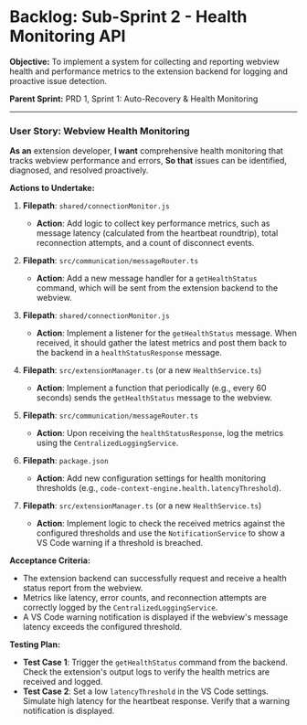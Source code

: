 # Backlog: Sub-Sprint 2 - Health Monitoring API

**Objective:** To implement a system for collecting and reporting webview health and performance metrics to the extension backend for logging and proactive issue detection.

**Parent Sprint:** PRD 1, Sprint 1: Auto-Recovery & Health Monitoring

---

### User Story: Webview Health Monitoring

**As an** extension developer,
**I want** comprehensive health monitoring that tracks webview performance and errors,
**So that** issues can be identified, diagnosed, and resolved proactively.

**Actions to Undertake:**

1.  **Filepath**: `shared/connectionMonitor.js`
    *   **Action**: Add logic to collect key performance metrics, such as message latency (calculated from the heartbeat roundtrip), total reconnection attempts, and a count of disconnect events.

2.  **Filepath**: `src/communication/messageRouter.ts`
    *   **Action**: Add a new message handler for a `getHealthStatus` command, which will be sent from the extension backend to the webview.

3.  **Filepath**: `shared/connectionMonitor.js`
    *   **Action**: Implement a listener for the `getHealthStatus` message. When received, it should gather the latest metrics and post them back to the backend in a `healthStatusResponse` message.

4.  **Filepath**: `src/extensionManager.ts` (or a new `HealthService.ts`)
    *   **Action**: Implement a function that periodically (e.g., every 60 seconds) sends the `getHealthStatus` message to the webview.

5.  **Filepath**: `src/communication/messageRouter.ts`
    *   **Action**: Upon receiving the `healthStatusResponse`, log the metrics using the `CentralizedLoggingService`.

6.  **Filepath**: `package.json`
    *   **Action**: Add new configuration settings for health monitoring thresholds (e.g., `code-context-engine.health.latencyThreshold`).

7.  **Filepath**: `src/extensionManager.ts` (or a new `HealthService.ts`)
    *   **Action**: Implement logic to check the received metrics against the configured thresholds and use the `NotificationService` to show a VS Code warning if a threshold is breached.

**Acceptance Criteria:**

*   The extension backend can successfully request and receive a health status report from the webview.
*   Metrics like latency, error counts, and reconnection attempts are correctly logged by the `CentralizedLoggingService`.
*   A VS Code warning notification is displayed if the webview's message latency exceeds the configured threshold.

**Testing Plan:**

*   **Test Case 1**: Trigger the `getHealthStatus` command from the backend. Check the extension's output logs to verify the health metrics are received and logged.
*   **Test Case 2**: Set a low `latencyThreshold` in the VS Code settings. Simulate high latency for the heartbeat response. Verify that a warning notification is displayed.
